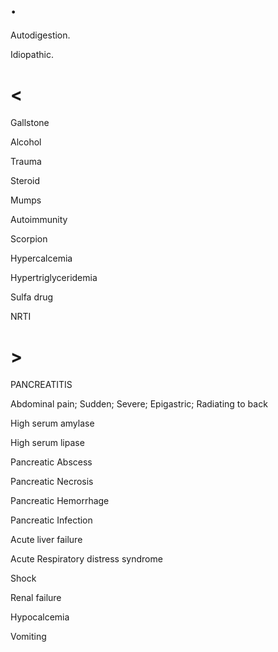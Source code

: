 # .

Autodigestion.

Idiopathic.

# <

Gallstone

Alcohol

Trauma

Steroid

Mumps

Autoimmunity

Scorpion

Hypercalcemia

Hypertriglyceridemia

Sulfa drug

NRTI

# >

PANCREATITIS

Abdominal pain; Sudden; Severe; Epigastric; Radiating to back

High serum amylase

High serum lipase

Pancreatic Abscess

Pancreatic Necrosis

Pancreatic Hemorrhage

Pancreatic Infection

Acute liver failure

Acute Respiratory distress syndrome

Shock

Renal failure

Hypocalcemia

Vomiting
